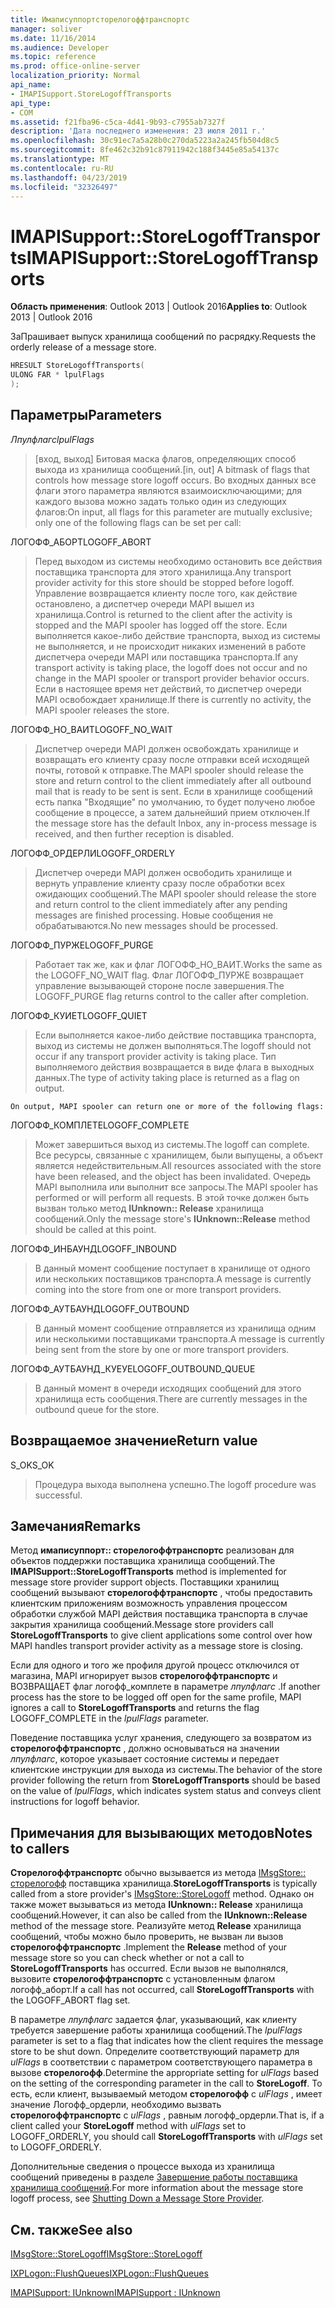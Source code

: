 ```yaml
---
title: Имаписуппортсторелогоффтранспортс
manager: soliver
ms.date: 11/16/2014
ms.audience: Developer
ms.topic: reference
ms.prod: office-online-server
localization_priority: Normal
api_name:
- IMAPISupport.StoreLogoffTransports
api_type:
- COM
ms.assetid: f21fba96-c5ca-4d41-9b93-c7955ab7327f
description: 'Дата последнего изменения: 23 июля 2011 г.'
ms.openlocfilehash: 30c91ec7a5a28b0c270da5223a2a245fb504d8c5
ms.sourcegitcommit: 8fe462c32b91c87911942c188f3445e85a54137c
ms.translationtype: MT
ms.contentlocale: ru-RU
ms.lasthandoff: 04/23/2019
ms.locfileid: "32326497"
---
```

# <a name="imapisupportstorelogofftransports"></a><span data-ttu-id="8f2e6-103">IMAPISupport::StoreLogoffTransports</span><span class="sxs-lookup"><span data-stu-id="8f2e6-103">IMAPISupport::StoreLogoffTransports</span></span>

  
  
<span data-ttu-id="8f2e6-104">**Область применения**: Outlook 2013 | Outlook 2016</span><span class="sxs-lookup"><span data-stu-id="8f2e6-104">**Applies to**: Outlook 2013 | Outlook 2016</span></span> 
  
<span data-ttu-id="8f2e6-105">ЗаПрашивает выпуск хранилища сообщений по расрядку.</span><span class="sxs-lookup"><span data-stu-id="8f2e6-105">Requests the orderly release of a message store.</span></span>
  
```cpp
HRESULT StoreLogoffTransports(
ULONG FAR * lpulFlags
);
```

## <a name="parameters"></a><span data-ttu-id="8f2e6-106">Параметры</span><span class="sxs-lookup"><span data-stu-id="8f2e6-106">Parameters</span></span>

 <span data-ttu-id="8f2e6-107">_Лпулфлагс_</span><span class="sxs-lookup"><span data-stu-id="8f2e6-107">_lpulFlags_</span></span>
  
> <span data-ttu-id="8f2e6-108">[вход, выход] Битовая маска флагов, определяющих способ выхода из хранилища сообщений.</span><span class="sxs-lookup"><span data-stu-id="8f2e6-108">[in, out] A bitmask of flags that controls how message store logoff occurs.</span></span> <span data-ttu-id="8f2e6-109">Во входных данных все флаги этого параметра являются взаимоисключающими; для каждого вызова можно задать только один из следующих флагов:</span><span class="sxs-lookup"><span data-stu-id="8f2e6-109">On input, all flags for this parameter are mutually exclusive; only one of the following flags can be set per call:</span></span>
    
<span data-ttu-id="8f2e6-110">ЛОГОФФ_АБОРТ</span><span class="sxs-lookup"><span data-stu-id="8f2e6-110">LOGOFF_ABORT</span></span> 
  
> <span data-ttu-id="8f2e6-111">Перед выходом из системы необходимо остановить все действия поставщика транспорта для этого хранилища.</span><span class="sxs-lookup"><span data-stu-id="8f2e6-111">Any transport provider activity for this store should be stopped before logoff.</span></span> <span data-ttu-id="8f2e6-112">Управление возвращается клиенту после того, как действие остановлено, а диспетчер очереди MAPI вышел из хранилища.</span><span class="sxs-lookup"><span data-stu-id="8f2e6-112">Control is returned to the client after the activity is stopped and the MAPI spooler has logged off the store.</span></span> <span data-ttu-id="8f2e6-113">Если выполняется какое-либо действие транспорта, выход из системы не выполняется, и не происходит никаких изменений в работе диспетчера очереди MAPI или поставщика транспорта.</span><span class="sxs-lookup"><span data-stu-id="8f2e6-113">If any transport activity is taking place, the logoff does not occur and no change in the MAPI spooler or transport provider behavior occurs.</span></span> <span data-ttu-id="8f2e6-114">Если в настоящее время нет действий, то диспетчер очереди MAPI освобождает хранилище.</span><span class="sxs-lookup"><span data-stu-id="8f2e6-114">If there is currently no activity, the MAPI spooler releases the store.</span></span> 
    
<span data-ttu-id="8f2e6-115">ЛОГОФФ_НО_ВАИТ</span><span class="sxs-lookup"><span data-stu-id="8f2e6-115">LOGOFF_NO_WAIT</span></span> 
  
> <span data-ttu-id="8f2e6-116">Диспетчер очереди MAPI должен освобождать хранилище и возвращать его клиенту сразу после отправки всей исходящей почты, готовой к отправке.</span><span class="sxs-lookup"><span data-stu-id="8f2e6-116">The MAPI spooler should release the store and return control to the client immediately after all outbound mail that is ready to be sent is sent.</span></span> <span data-ttu-id="8f2e6-117">Если в хранилище сообщений есть папка "Входящие" по умолчанию, то будет получено любое сообщение в процессе, а затем дальнейший прием отключен.</span><span class="sxs-lookup"><span data-stu-id="8f2e6-117">If the message store has the default Inbox, any in-process message is received, and then further reception is disabled.</span></span> 
    
<span data-ttu-id="8f2e6-118">ЛОГОФФ_ОРДЕРЛИ</span><span class="sxs-lookup"><span data-stu-id="8f2e6-118">LOGOFF_ORDERLY</span></span> 
  
> <span data-ttu-id="8f2e6-119">Диспетчер очереди MAPI должен освободить хранилище и вернуть управление клиенту сразу после обработки всех ожидающих сообщений.</span><span class="sxs-lookup"><span data-stu-id="8f2e6-119">The MAPI spooler should release the store and return control to the client immediately after any pending messages are finished processing.</span></span> <span data-ttu-id="8f2e6-120">Новые сообщения не обрабатываются.</span><span class="sxs-lookup"><span data-stu-id="8f2e6-120">No new messages should be processed.</span></span> 
    
<span data-ttu-id="8f2e6-121">ЛОГОФФ_ПУРЖЕ</span><span class="sxs-lookup"><span data-stu-id="8f2e6-121">LOGOFF_PURGE</span></span> 
  
> <span data-ttu-id="8f2e6-122">Работает так же, как и флаг ЛОГОФФ_НО_ВАИТ.</span><span class="sxs-lookup"><span data-stu-id="8f2e6-122">Works the same as the LOGOFF_NO_WAIT flag.</span></span> <span data-ttu-id="8f2e6-123">Флаг ЛОГОФФ_ПУРЖЕ возвращает управление вызывающей стороне после завершения.</span><span class="sxs-lookup"><span data-stu-id="8f2e6-123">The LOGOFF_PURGE flag returns control to the caller after completion.</span></span> 
    
<span data-ttu-id="8f2e6-124">ЛОГОФФ_КУИЕТ</span><span class="sxs-lookup"><span data-stu-id="8f2e6-124">LOGOFF_QUIET</span></span> 
  
> <span data-ttu-id="8f2e6-125">Если выполняется какое-либо действие поставщика транспорта, выход из системы не должен выполняться.</span><span class="sxs-lookup"><span data-stu-id="8f2e6-125">The logoff should not occur if any transport provider activity is taking place.</span></span> <span data-ttu-id="8f2e6-126">Тип выполняемого действия возвращается в виде флага в выходных данных.</span><span class="sxs-lookup"><span data-stu-id="8f2e6-126">The type of activity taking place is returned as a flag on output.</span></span>
    
    On output, MAPI spooler can return one or more of the following flags:
    
<span data-ttu-id="8f2e6-127">ЛОГОФФ_КОМПЛЕТЕ</span><span class="sxs-lookup"><span data-stu-id="8f2e6-127">LOGOFF_COMPLETE</span></span> 
  
> <span data-ttu-id="8f2e6-128">Может завершиться выход из системы.</span><span class="sxs-lookup"><span data-stu-id="8f2e6-128">The logoff can complete.</span></span> <span data-ttu-id="8f2e6-129">Все ресурсы, связанные с хранилищем, были выпущены, а объект является недействительным.</span><span class="sxs-lookup"><span data-stu-id="8f2e6-129">All resources associated with the store have been released, and the object has been invalidated.</span></span> <span data-ttu-id="8f2e6-130">Очередь MAPI выполнила или выполнит все запросы.</span><span class="sxs-lookup"><span data-stu-id="8f2e6-130">The MAPI spooler has performed or will perform all requests.</span></span> <span data-ttu-id="8f2e6-131">В этой точке должен быть вызван только метод **IUnknown:: Release** хранилища сообщений.</span><span class="sxs-lookup"><span data-stu-id="8f2e6-131">Only the message store's **IUnknown::Release** method should be called at this point.</span></span> 
    
<span data-ttu-id="8f2e6-132">ЛОГОФФ_ИНБАУНД</span><span class="sxs-lookup"><span data-stu-id="8f2e6-132">LOGOFF_INBOUND</span></span> 
  
> <span data-ttu-id="8f2e6-133">В данный момент сообщение поступает в хранилище от одного или нескольких поставщиков транспорта.</span><span class="sxs-lookup"><span data-stu-id="8f2e6-133">A message is currently coming into the store from one or more transport providers.</span></span> 
    
<span data-ttu-id="8f2e6-134">ЛОГОФФ_АУТБАУНД</span><span class="sxs-lookup"><span data-stu-id="8f2e6-134">LOGOFF_OUTBOUND</span></span> 
  
> <span data-ttu-id="8f2e6-135">В данный момент сообщение отправляется из хранилища одним или несколькими поставщиками транспорта.</span><span class="sxs-lookup"><span data-stu-id="8f2e6-135">A message is currently being sent from the store by one or more transport providers.</span></span> 
    
<span data-ttu-id="8f2e6-136">ЛОГОФФ_АУТБАУНД_КУЕУЕ</span><span class="sxs-lookup"><span data-stu-id="8f2e6-136">LOGOFF_OUTBOUND_QUEUE</span></span> 
  
> <span data-ttu-id="8f2e6-137">В данный момент в очереди исходящих сообщений для этого хранилища есть сообщения.</span><span class="sxs-lookup"><span data-stu-id="8f2e6-137">There are currently messages in the outbound queue for the store.</span></span>
    
## <a name="return-value"></a><span data-ttu-id="8f2e6-138">Возвращаемое значение</span><span class="sxs-lookup"><span data-stu-id="8f2e6-138">Return value</span></span>

<span data-ttu-id="8f2e6-139">S_OK</span><span class="sxs-lookup"><span data-stu-id="8f2e6-139">S_OK</span></span> 
  
> <span data-ttu-id="8f2e6-140">Процедура выхода выполнена успешно.</span><span class="sxs-lookup"><span data-stu-id="8f2e6-140">The logoff procedure was successful.</span></span>
    
## <a name="remarks"></a><span data-ttu-id="8f2e6-141">Замечания</span><span class="sxs-lookup"><span data-stu-id="8f2e6-141">Remarks</span></span>

<span data-ttu-id="8f2e6-142">Метод **имаписуппорт:: сторелогоффтранспортс** реализован для объектов поддержки поставщика хранилища сообщений.</span><span class="sxs-lookup"><span data-stu-id="8f2e6-142">The **IMAPISupport::StoreLogoffTransports** method is implemented for message store provider support objects.</span></span> <span data-ttu-id="8f2e6-143">Поставщики хранилищ сообщений вызывают **сторелогоффтранспортс** , чтобы предоставить клиентским приложениям возможность управления процессом обработки службой MAPI действия поставщика транспорта в случае закрытия хранилища сообщений.</span><span class="sxs-lookup"><span data-stu-id="8f2e6-143">Message store providers call **StoreLogoffTransports** to give client applications some control over how MAPI handles transport provider activity as a message store is closing.</span></span> 
  
<span data-ttu-id="8f2e6-144">Если для одного и того же профиля другой процесс отключился от магазина, MAPI игнорирует вызов **сторелогоффтранспортс** и ВОЗВРАЩАЕТ флаг логофф_комплете в параметре _лпулфлагс_ .</span><span class="sxs-lookup"><span data-stu-id="8f2e6-144">If another process has the store to be logged off open for the same profile, MAPI ignores a call to **StoreLogoffTransports** and returns the flag LOGOFF_COMPLETE in the  _lpulFlags_ parameter.</span></span> 
  
<span data-ttu-id="8f2e6-145">Поведение поставщика услуг хранения, следующего за возвратом из **сторелогоффтранспортс** , должно основываться на значении _лпулфлагс_, которое указывает состояние системы и передает клиентские инструкции для выхода из системы.</span><span class="sxs-lookup"><span data-stu-id="8f2e6-145">The behavior of the store provider following the return from **StoreLogoffTransports** should be based on the value of  _lpulFlags_, which indicates system status and conveys client instructions for logoff behavior.</span></span> 
  
## <a name="notes-to-callers"></a><span data-ttu-id="8f2e6-146">Примечания для вызывающих методов</span><span class="sxs-lookup"><span data-stu-id="8f2e6-146">Notes to callers</span></span>

 <span data-ttu-id="8f2e6-147">**Сторелогоффтранспортс** обычно вызывается из метода [IMsgStore:: сторелогофф](imsgstore-storelogoff.md) поставщика хранилища.</span><span class="sxs-lookup"><span data-stu-id="8f2e6-147">**StoreLogoffTransports** is typically called from a store provider's [IMsgStore::StoreLogoff](imsgstore-storelogoff.md) method.</span></span> <span data-ttu-id="8f2e6-148">Однако он также может вызываться из метода **IUnknown:: Release** хранилища сообщений.</span><span class="sxs-lookup"><span data-stu-id="8f2e6-148">However, it can also be called from the **IUnknown::Release** method of the message store.</span></span> <span data-ttu-id="8f2e6-149">Реализуйте метод **Release** хранилища сообщений, чтобы можно было проверить, не вызван ли вызов **сторелогоффтранспортс** .</span><span class="sxs-lookup"><span data-stu-id="8f2e6-149">Implement the **Release** method of your message store so you can check whether or not a call to **StoreLogoffTransports** has occurred.</span></span> <span data-ttu-id="8f2e6-150">Если вызов не выполнялся, вызовите **сторелогоффтранспортс** с установленным флагом логофф_аборт.</span><span class="sxs-lookup"><span data-stu-id="8f2e6-150">If a call has not occurred, call **StoreLogoffTransports** with the LOGOFF_ABORT flag set.</span></span> 
  
<span data-ttu-id="8f2e6-151">В параметре _лпулфлагс_ задается флаг, указывающий, как клиенту требуется завершение работы хранилища сообщений.</span><span class="sxs-lookup"><span data-stu-id="8f2e6-151">The  _lpulFlags_ parameter is set to a flag that indicates how the client requires the message store to be shut down.</span></span> <span data-ttu-id="8f2e6-152">Определите соответствующий параметр для _ulFlags_ в соответствии с параметром соответствующего параметра в вызове **сторелогофф**.</span><span class="sxs-lookup"><span data-stu-id="8f2e6-152">Determine the appropriate setting for  _ulFlags_ based on the setting of the corresponding parameter in the call to **StoreLogoff**.</span></span> <span data-ttu-id="8f2e6-153">То есть, если клиент, вызываемый методом **сторелогофф** с _ulFlags_ , имеет значение Логофф_ордерли, необходимо вызвать **сторелогоффтранспортс** с _ulFlags_ , равным логофф_ордерли.</span><span class="sxs-lookup"><span data-stu-id="8f2e6-153">That is, if a client called your **StoreLogoff** method with  _ulFlags_ set to LOGOFF_ORDERLY, you should call **StoreLogoffTransports** with  _ulFlags_ set to LOGOFF_ORDERLY.</span></span> 
  
<span data-ttu-id="8f2e6-154">Дополнительные сведения о процессе выхода из хранилища сообщений приведены в разделе [Завершение работы поставщика хранилища сообщений](shutting-down-a-message-store-provider.md).</span><span class="sxs-lookup"><span data-stu-id="8f2e6-154">For more information about the message store logoff process, see [Shutting Down a Message Store Provider](shutting-down-a-message-store-provider.md).</span></span>
  
## <a name="see-also"></a><span data-ttu-id="8f2e6-155">См. также</span><span class="sxs-lookup"><span data-stu-id="8f2e6-155">See also</span></span>



[<span data-ttu-id="8f2e6-156">IMsgStore::StoreLogoff</span><span class="sxs-lookup"><span data-stu-id="8f2e6-156">IMsgStore::StoreLogoff</span></span>](imsgstore-storelogoff.md)
  
[<span data-ttu-id="8f2e6-157">IXPLogon::FlushQueues</span><span class="sxs-lookup"><span data-stu-id="8f2e6-157">IXPLogon::FlushQueues</span></span>](ixplogon-flushqueues.md)
  
[<span data-ttu-id="8f2e6-158">IMAPISupport: IUnknown</span><span class="sxs-lookup"><span data-stu-id="8f2e6-158">IMAPISupport : IUnknown</span></span>](imapisupportiunknown.md)

